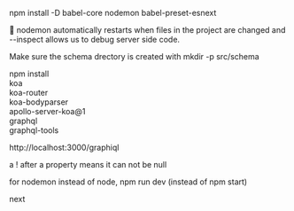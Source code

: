 npm install -D babel-core nodemon babel-preset-esnext

🐢 nodemon automatically restarts when files in the project are changed and --inspect allows us to debug server side code.

Make sure the schema drectory is created with mkdir -p src/schema

npm install \
  koa \
  koa-router \
  koa-bodyparser \
  apollo-server-koa@1 \
  graphql \
  graphql-tools

http://localhost:3000/graphiql

a ! after a property means it can not be null

for nodemon instead of node, npm run dev (instead of npm start)

next